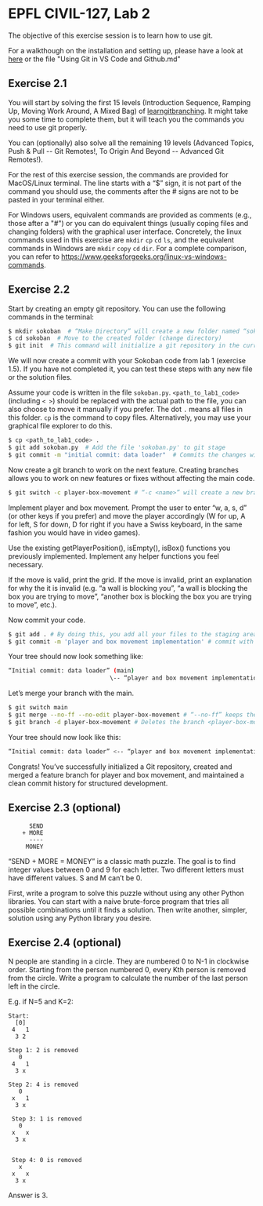 # EPFL CIVIL-127, Lab 2

The objective of this exercise session is to learn how to use git.

For a walkthough on the installation and setting up, please have a look at [here](https://weijiang1998.notion.site/Using-Git-in-VS-Code-and-Github-19f44b73854b809fa008c4b593054741?pvs=4) or the file "Using Git in VS Code and Github.md"

## Exercise 2.1

You will start by solving the first 15 levels (Introduction Sequence, Ramping Up, Moving Work Around, A Mixed Bag) of [learngitbranching](https://learngitbranching.js.org/).
It might take you some time to complete them, but it will teach you the commands you need to use git properly.

You can (optionally) also solve all the remaining 19 levels (Advanced Topics, Push & Pull -- Git Remotes!, To Origin And Beyond -- Advanced Git Remotes!).

For the rest of this exercise session, the commands are provided for MacOS/Linux terminal. The line starts with a “$” sign, it is not part of the command you should use, the comments after the # signs are not to be pasted in your terminal either.

For Windows users, equivalent commands are provided as comments (e.g., those after a "#") or you can do equivalent things (usually coping files and changing folders) with the graphical user interface.
Concretely, the linux commands used in this exercise are `mkdir` `cp` `cd` `ls`, and the equivalent commands in Windows are `mkdir` `copy` `cd` `dir`.
For a complete comparison, you can refer to https://www.geeksforgeeks.org/linux-vs-windows-commands.

## Exercise 2.2

Start by creating an empty git repository. You can use the following commands in the terminal:

```bash
$ mkdir sokoban  # “Make Directory” will create a new folder named “sokoban”
$ cd sokoban  # Move to the created folder (change directory)
$ git init  # This command will initialize a git repository in the current location
```

We will now create a commit with your Sokoban code from lab 1 (exercise 1.5).
If you have not completed it, you can test these steps with any new file or the solution files.

Assume your code is written in the file `sokoban.py`.
`<path_to_lab1_code>` (including `< >`) should be replaced with the actual path to the file, you can also choose to move it manually if you prefer.
The dot `.` means all files in this folder. `cp` is the command to copy files. Alternatively, you may use your graphical file explorer to do this. 

```bash
$ cp <path_to_lab1_code> .
$ git add sokoban.py  # Add the file 'sokoban.py' to git stage 
$ git commit -m "initial commit: data loader"  # Commits the changes with a message describing the commit.
```

Now create a git branch to work on the next feature. Creating branches allows you to work on new features or fixes without affecting the main code.

```bash
$ git switch -c player-box-movement # “-c <name>” will create a new branch <name>
```

Implement player and box movement. Prompt the user to enter “w, a, s, d” (or other keys if you prefer) and move the player accordingly (W for up, A for left, S for down, D for right if you have a Swiss keyboard, in the same fashion you would have in video games).

Use the existing getPlayerPosition(), isEmpty(), isBox() functions you previously implemented. Implement any helper functions you feel necessary.

If the move is valid, print the grid. If the move is invalid, print an explanation for why the it is invalid (e.g. “a wall is blocking you”, “a wall is blocking the box you are trying to move”, “another box is blocking the box you are trying to move”, etc.).

Now commit your code.

```bash
$ git add . # By doing this, you add all your files to the staging area.
$ git commit -m 'player and box movement implementation' # commit with a meaningful message
```

Your tree should now look something like:

```bash
“Initial commit: data loader” (main)
                             \-- “player and box movement implementation” (player-box-movement)
```

Let’s merge your branch with the main.

```bash
$ git switch main
$ git merge --no-ff --no-edit player-box-movement # “--no-ff” keeps the branch history explicit.
$ git branch -d player-box-movement # Deletes the branch <player-box-movement>
```

Your tree should now look like this:

```bash
“Initial commit: data loader” <-- “player and box movement implementation” (player-box-movement) <-- merge (main)
```

Congrats! You’ve successfully initialized a Git repository, created and merged a feature branch for player and box movement, and maintained a clean commit history for structured development.

## Exercise 2.3 (optional)

```text
      SEND
    + MORE
      ----
     MONEY
```

“SEND + MORE = MONEY” is a classic math puzzle. The goal is to find integer values between 0 and 9 for each letter. Two different letters must have different values. S and M can’t be 0.

First, write a program to solve this puzzle without using any other Python libraries. You can start with a naive brute-force program that tries all possible combinations until it finds a solution.
Then write another, simpler, solution using any Python library you desire.

## Exercise 2.4 (optional)

N people are standing in a circle. They are numbered 0 to N-1 in clockwise order. Starting from the person numbered 0, every Kth person is removed from the circle. Write a program to calculate the number of the last person left in the circle.

E.g. if N=5 and K=2:

```text
Start:
  [0]
 4   1
  3 2

Step 1: 2 is removed
   0
 4   1
  3 x

Step 2: 4 is removed
   0
 x   1
  3 x

 Step 3: 1 is removed
   0
 x   x
  3 x


 Step 4: 0 is removed
   x
 x   x
  3 x
```

Answer is 3.
